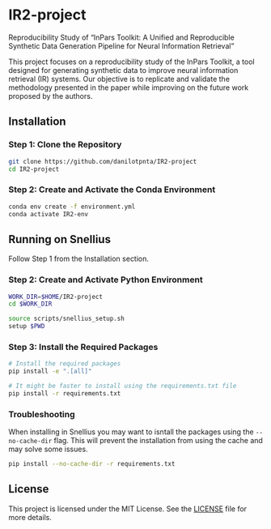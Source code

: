 # IR2-project

Reproducibility Study of “InPars Toolkit: A Unified and Reproducible Synthetic Data Generation Pipeline for Neural Information Retrieval”

This project focuses on a reproducibility study of the InPars Toolkit, a tool designed for generating synthetic data to improve neural information retrieval (IR) systems. Our objective is to replicate and validate the methodology presented in the paper while improving on the future work proposed by the authors.

## Installation

### Step 1: Clone the Repository

```bash
git clone https://github.com/danilotpnta/IR2-project
cd IR2-project
```

### Step 2: Create and Activate the Conda Environment

```bash
conda env create -f environment.yml
conda activate IR2-env
```

## Running on Snellius

Follow Step 1 from the Installation section.

### Step 2: Create and Activate Python Environment

```bash
WORK_DIR=$HOME/IR2-project
cd $WORK_DIR

source scripts/snellius_setup.sh
setup $PWD
```

### Step 3: Install the Required Packages

```bash
# Install the required packages
pip install -e ".[all]"

# It might be faster to install using the requirements.txt file
pip install -r requirements.txt
```

### Troubleshooting

When installing in Snellius you may want to isntall the packages using the `--no-cache-dir` flag. This will prevent the installation from using the cache and may solve some issues.

```bash
pip install --no-cache-dir -r requirements.txt
```

## License

This project is licensed under the MIT License. See the [LICENSE](LICENSE) file for more details.
